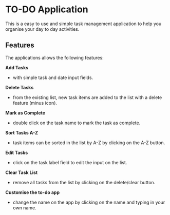 
# TO-DO Application

This is a easy to use and simple task management application to help you organise your day to day activities.

## Features

The applications allows the following features:

**Add Tasks**

- with simple task and date input fields.

**Delete Tasks**

- from the existing list, new task items are added to the list with a delete feature (minus icon).

**Mark as Complete**

- double click on the task name to mark the task as complete.

**Sort Tasks A-Z**

- task items can be sorted in the list by A-Z by clicking on the A-Z button.

**Edit Tasks**

- click on the task label field to edit the input on the list.

**Clear Task List**

- remove all tasks from the list by clicking on the delete/clear button.

**Customise the to-do app**

- change the name on the app by clicking on the name and typing in your own name.

